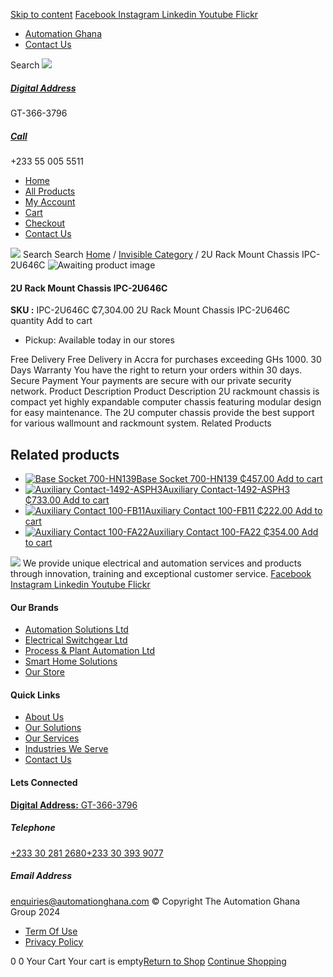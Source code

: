[Skip to content](https://store.automationghana.com/product/2u-rack-mount-chassis-ipc-2u646c/#content)
[ Facebook ](https://www.facebook.com/automationgh/) [ Instagram ](https://www.instagram.com/automationgh/) [ Linkedin ](https://www.linkedin.com/company/the-automation-ghana-limited/) [ Youtube ](https://www.youtube.com/channel/UCurrRDUSm5oIW39VXjn1u0w) [ Flickr ](https://www.flickr.com/photos/181794037@N07/)
  * [ Automation Ghana ](https://automationghana.com)
  * [ Contact Us ](https://store.automationghana.com/contact/)


Search
[ ![](https://store.automationghana.com/wp-content/uploads/2024/04/Website-TAGG-Logo-BLUE.png) ](https://store.automationghana.com/)
[ ](https://maps.app.goo.gl/m4xeaagWCNbLk4jM6)
#####  [ Digital Address ](https://maps.app.goo.gl/m4xeaagWCNbLk4jM6)
GT-366-3796 
[ ](tel:+233550055511)
#####  [ Call ](tel:+233550055511)
+233 55 005 5511 
  * [Home](https://store.automationghana.com/)
  * [All Products](https://store.automationghana.com/shop/)
  * [My Account](https://store.automationghana.com/my-account/)
  * [Cart](https://store.automationghana.com/cart/)
  * [Checkout](https://store.automationghana.com/checkout/)
  * [Contact Us](https://store.automationghana.com/contact/)


[![](https://store.automationghana.com/wp-content/uploads/2024/04/AutomationGhana_logo_white.png)](https://store.automationghana.com)
Search
Search
[Home](https://store.automationghana.com) / [Invisible Category](https://store.automationghana.com/product-category/invisible-category/) / 2U Rack Mount Chassis IPC-2U646C
![Awaiting product image](https://store.automationghana.com/wp-content/uploads/woocommerce-placeholder-600x600.png)
####  2U Rack Mount Chassis IPC-2U646C 
**SKU :** IPC-2U646C 
₵7,304.00
2U Rack Mount Chassis IPC-2U646C quantity
Add to cart
  * Pickup: Available today in our stores


Free Delivery 
Free Delivery in Accra for purchases exceeding GHs 1000. 
30 Days Warranty 
You have the right to return your orders within 30 days. 
Secure Payment 
Your payments are secure with our private security network. 
Product Description
Product Description
2U rackmount chassis is compact yet highly expandable computer chassis featuring modular design for easy maintenance. The 2U computer chassis provide the best support for various wallmount and rackmount system.
Related Products 
## Related products
  * [![Base Socket 700-HN139](https://store.automationghana.com/wp-content/uploads/2020/12/700-HN139.jpg)Base Socket 700-HN139 ₵457.00 ](https://store.automationghana.com/product/base-socket-700-hn139/)
[Add to cart](https://store.automationghana.com/product/2u-rack-mount-chassis-ipc-2u646c/?add-to-cart=2971)
  * [![Auxiliary Contact-1492-ASPH3](https://store.automationghana.com/wp-content/uploads/2020/12/1492-ASPH3-300x300.jpg)Auxiliary Contact-1492-ASPH3 ₵733.00 ](https://store.automationghana.com/product/auxiliary-contact-1492-asph3/)
[Add to cart](https://store.automationghana.com/product/2u-rack-mount-chassis-ipc-2u646c/?add-to-cart=2967)
  * [![Auxiliary Contact 100-FB11](https://store.automationghana.com/wp-content/uploads/2020/11/100-FB11.jpg)Auxiliary Contact 100-FB11 ₵222.00 ](https://store.automationghana.com/product/auxiliary-contact-100-fb11-rockwell/)
[Add to cart](https://store.automationghana.com/product/2u-rack-mount-chassis-ipc-2u646c/?add-to-cart=2941)
  * [![Auxiliary Contact 100-FA22](https://store.automationghana.com/wp-content/uploads/2020/11/100-FA22-e1624027345370.jpg)Auxiliary Contact 100-FA22 ₵354.00 ](https://store.automationghana.com/product/auxiliary-contact-100-fa22-rockwell/)
[Add to cart](https://store.automationghana.com/product/2u-rack-mount-chassis-ipc-2u646c/?add-to-cart=2935)


![](https://store.automationghana.com/wp-content/uploads/2024/04/AutomationGhana_logo_white.png)
We provide unique electrical and automation services and products through innovation, training and exceptional customer service.
[ Facebook ](https://www.facebook.com/automationgh/) [ Instagram ](https://www.instagram.com/automationgh/) [ Linkedin ](https://www.linkedin.com/company/the-automation-ghana-limited/) [ Youtube ](https://www.youtube.com/channel/UCurrRDUSm5oIW39VXjn1u0w) [ Flickr ](https://www.flickr.com/photos/181794037@N07/)
#### Our Brands
  * [ Automation Solutions Ltd ](https://store.automationghana.com/product/2u-rack-mount-chassis-ipc-2u646c/)
  * [ Electrical Switchgear Ltd ](https://store.automationghana.com/product/2u-rack-mount-chassis-ipc-2u646c/)
  * [ Process & Plant Automation Ltd ](https://store.automationghana.com/product/2u-rack-mount-chassis-ipc-2u646c/)
  * [ Smart Home Solutions ](https://store.automationghana.com/product/2u-rack-mount-chassis-ipc-2u646c/)
  * [ Our Store ](https://store.automationghana.com/product/2u-rack-mount-chassis-ipc-2u646c/)


#### Quick Links
  * [ About Us ](https://store.automationghana.com/product/2u-rack-mount-chassis-ipc-2u646c/)
  * [ Our Solutions ](https://store.automationghana.com/product/2u-rack-mount-chassis-ipc-2u646c/)
  * [ Our Services ](https://store.automationghana.com/product/2u-rack-mount-chassis-ipc-2u646c/)
  * [ Industries We Serve ](https://store.automationghana.com/product/2u-rack-mount-chassis-ipc-2u646c/)
  * [ Contact Us ](https://store.automationghana.com/product/2u-rack-mount-chassis-ipc-2u646c/)


#### Lets Connected
[**Digital Address:** GT-366-3796](https://maps.app.goo.gl/m4xeaagWCNbLk4jM6)
#####  Telephone 
[ +233 30 281 2680](tel:+233302812680)[+233 30 393 9077](https://store.automationghana.com/product/2u-rack-mount-chassis-ipc-2u646c/+233303939077)
#####  Email Address 
enquiries@automationghana.com 
© Copyright The Automation Ghana Group 2024
  * [ Term Of Use ](https://store.automationghana.com/product/2u-rack-mount-chassis-ipc-2u646c/)
  * [ Privacy Policy ](https://store.automationghana.com/product/2u-rack-mount-chassis-ipc-2u646c/)


0
0
Your Cart
Your cart is empty[Return to Shop](https://store.automationghana.com/shop/)
[Continue Shopping](https://store.automationghana.com/product/2u-rack-mount-chassis-ipc-2u646c/)
